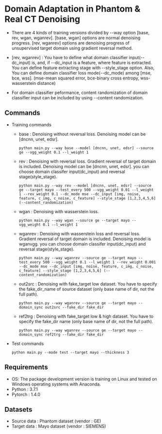 # Domain Adaptation in Phantom & Real CT Denoising  
    
* There are 4 kinds of training versions divided by --way option [base, rev, wgan, wganrev]. [base, wgan] options are normal denoising progress. [rev, wganrev] options are denoising progress of unsupervised target domain using gradient reversal method.

* [rev, wganrev] :  You have to define what domain classifier input(--dc_input) is, and, if --dc_input is a feature, where feature is extracted. You can define feature extracting stage with --style_stage option. Also, You can define domain classifier loss mode(--dc_mode) among [mse, bce, wss]. (mse-mean squared error, bce-binary cross entropy, wss-wasserstein distance)

* For domain classifier peformance, content randomization of domain classifier input can be included by using --content randomization.


## Commands
* Training commands
    * base : Denoising without reversal loss. Denoising model can be [dncnn, unet, edsr].
        ```
        python main.py --way base --model [dncnn, unet, edsr] --source ge --vgg_weight 0.1 --l_weight 1
        ```
    * rev : Denoising with reversal loss. Gradient reversal of target domain is included. Denoising model can be [dncnn, unet, edsr]. you can choose domain classifer input(dc_input) and reversal stage(style_stage).
        ```
        python main.py --way rev --model [dncnn, unet, edsr] --source ge --target mayo --test_every 500 --vgg_weight 0.01 --l_weight 1 --rev_weight 0.1 --dc_mode mse --dc_input [img, noise, feature, c_img, c_noise, c_feature] --style_stage [1,2,3,4,5,6] (--content_randomization)
        ```
    * wgan : Denoising with wasserstein loss. 
        ```
        python main.py --way wgan --source ge --target mayo --vgg_weight 0.1 --l_weight 1
        ```
    * wganrev : Denoising with wasserstein loss and reversal loss. Gradient reversal of target domain is included. Denoising model is wganvgg. you can choose domain classifer input(dc_input) and reversal stage(style_stage).
        ```
        python main.py --way wganrev --source ge --target mayo --test_every 500 --vgg_weight 0.1 --l_weight 1 --rev_weight 0.001 --dc_mode mse --dc_input [img, noise, feature, c_img, c_noise, c_feature] --style_stage [1,2,3,4,5,6] (--content_randomization)
        ```

    * out2src : Denoising with fake_target low dataset. You have to specify the fake_dir_name of source dataset (only base name of dir, not the full path).
        ```
        python main.py --way wganrev --source ge --target mayo --domain_sync out2src --fake_dir fake_dir
        ```
    * ref2trg : Denoising with fake_target low & high dataset. You have to specify the fake_dir name (only base name of dir, not the full path).
        ```
        python main.py --way wganrev --source ge --target mayo --domain_sync ref2trg --fake_dir fake_dir
        ```

* Test commands
    ```
    python main.py --mode test --target mayo --thickness 3
    ```


## Requirements

* OS: The package development version is training on Linux and tested on Windows operating systems with Anaconda.
* Python : 3.7.1
* Pytorch : 1.4.0


## Datasets

* Source data : Phantom dataset (vendor : GE)
* Target data : Mayo dataset (vendor : SIEMENS)
